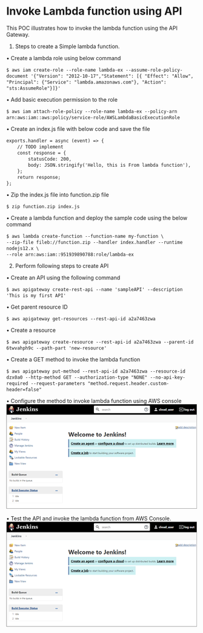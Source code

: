 # Invoke Lambda function using API

This POC illustrates how to invoke the lambda function using the API Gateway.
1.	Steps to create a Simple lambda function.

•	Create a lambda role using below command

    $ aws iam create-role --role-name lambda-ex --assume-role-policy-document '{"Version": "2012-10-17","Statement": [{ "Effect": "Allow", "Principal": {"Service": "lambda.amazonaws.com"}, "Action": "sts:AssumeRole"}]}'
    
•	Add basic execution permission to the role 

    $ aws iam attach-role-policy --role-name lambda-ex --policy-arn arn:aws:iam::aws:policy/service-role/AWSLambdaBasicExecutionRole
    
•	Create an index.js file with below code and save the file

    exports.handler = async (event) => {
        // TODO implement
        const response = {
            statusCode: 200,
            body: JSON.stringify('Hello, this is From lambda function'),
        };
        return response;
    };
    
•	Zip the index.js file into function.zip file

    $ zip function.zip index.js
    
•	Create a lambda function and deploy the sample code using the below command

    $ aws lambda create-function --function-name my-function \
    --zip-file fileb://function.zip --handler index.handler --runtime nodejs12.x \
    --role arn:aws:iam::951939890788:role/lambda-ex
    
2.	Perform following steps to create API

•	Create an API using the following command

    $ aws apigateway create-rest-api --name 'sampleAPI' --description 'This is my first API'
    
•	Get parent resource ID 

    $ aws apigateway get-resources --rest-api-id a2a7463zwa
    
•	Create a resource  

    $ aws apigateway create-resource --rest-api-id a2a7463zwa --parent-id 6twvahph9c --path-part 'new-resource'
    
•	Create a GET method to invoke the lambda function

    $ aws apigateway put-method --rest-api-id a2a7463zwa --resource-id dzx0a0 --http-method GET --authorization-type "NONE" --no-api-key-required --request-parameters "method.request.header.custom-header=false"
    
•	Configure the method to invoke lambda function using AWS console
    ![Alt text](https://github.com/Protontech-1803/devops/blob/master/terrasible/output2.png)
 
•	Test the API and invoke the lambda function from AWS Console.
    ![Alt text](https://github.com/Protontech-1803/devops/blob/master/terrasible/output2.png)

 


